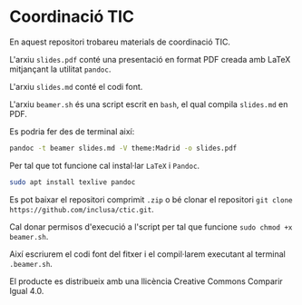 # Coordinació TIC

En aquest repositori trobareu materials de coordinació TIC.

L'arxiu `slides.pdf` conté una presentació en format PDF creada amb LaTeX mitjançant la utilitat `pandoc`.

L'arxiu `slides.md` conté el codi font.

L'arxiu `beamer.sh` és una script escrit en `bash`, el qual compila `slides.md` en PDF.

Es podria fer des de terminal així:

```bash
pandoc -t beamer slides.md -V theme:Madrid -o slides.pdf
```

Per tal que tot funcione cal instal·lar `LaTeX` i `Pandoc`.

```bash
sudo apt install texlive pandoc
```

Es pot baixar el repositori comprimit `.zip` o bé clonar el repositori `git clone https://github.com/inclusa/ctic.git`.

Cal donar permisos d'execució a l'script per tal que funcione `sudo chmod +x beamer.sh`.

Així escriurem el codi font del fitxer i el compil·larem executant al terminal `.beamer.sh`.

El producte es distribueix amb una llicència Creative Commons Comparir Igual 4.0.
